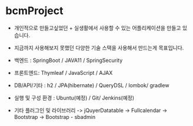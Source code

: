 # bcmProject
- 개인적으로 만들고싶었던 + 실생활에서 사용할 수 있는 어플리케이션을 만들고 있습니다.
- 지금까지 사용해보지 못했던 다양한 기술 스택을 사용해서 만드는게 목표입니다.


-  백엔드 :  SpringBoot / JAVA11 / SpringSecurity
-  프론트엔드: Thymleaf / JavaScript / AJAX
-  DB/API/기타 : h2 / JPA(hibernate) / QueryDSL /  lombok/ gradlew 

-  실행 및 구성 환경 : Ubuntu(예정) / Git/ Jenkins(예정)

- 기타 플러그인 및 라이브러리
  -> jQuyerDatatable
  -> Fullcalendar
  -> Bootstrap
  -> Bootstrap - sbadmin 
